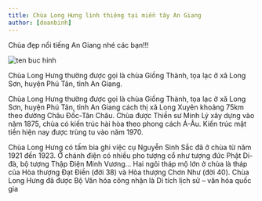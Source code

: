 ```yaml
---
title: Chùa Long Hưng linh thiêng tại miền tây An Giang
author: [doanbinh]
---
```


Chùa đẹp nổi tiếng An Giang nhé các bạn!!!

![ten buc hinh](http://vuonhoaphatgiao.com/uploads/noidung/images/tu_vien/chualonghung_56.jpg "ten buc hinh")

Chùa Long Hưng thường được gọi là chùa Giồng Thành, tọa lạc ở xã Long Sơn, huyện Phú Tân, tỉnh An Giang.

Chùa Long Hưng thường được gọi là chùa Giồng Thành, tọa lạc ở xã Long Sơn, huyện Phú Tân, tỉnh An Giang cách thị xã Long Xuyên khoảng 75km theo đường Châu Đốc-Tân Châu. Chùa được Thiền sư Minh Lý xây dựng vào năm 1875, chùa có kiến trúc hài hòa theo phong cách Á-Âu. Kiến trúc mặt tiền hiện nay được trùng tu vào năm 1970.

Chùa Long Hưng có tấm bia ghi việc cụ Nguyễn Sinh Sắc đã ở chùa từ năm 1921 đến 1923. Ở chánh điện có nhiều pho tượng cổ như tượng đức Phật Di-đà, bộ tượng Thập Điện Minh Vương… Hai ngôi tháp mộ lớn ở chùa là tháp của Hòa thượng Đạt Điền (đời 38) và Hòa thượng Chơn Như (đời 40). Chùa Long Hưng đã được Bộ Văn hóa công nhận là Di tích lịch sử – văn hóa quốc gia

